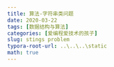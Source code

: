 ```yaml
---
title: 算法-字符串类问题
date: 2020-03-22
tags: [数据结构与算法]
categories: [爱编程爱技术的孩子]
slug: stings problem
typora-root-url: ..\..\..\static
math: true
---
```


